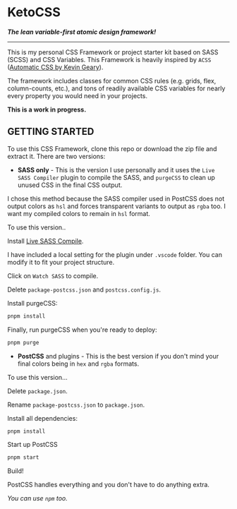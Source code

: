 # KetoCSS

**_The lean variable-first atomic design framework!_**

---

This is my personal CSS Framework or project starter kit based on SASS (SCSS) and CSS Variables. This Framework is heavily inspired by `ACSS` ([Automatic CSS by Kevin Geary](https://automaticcss.com/)).

The framework includes classes for common CSS rules (e.g. grids, flex, column-counts, etc.), and tons of readily available CSS variables for nearly every property you would need in your projects.

**This is a work in progress.**

## GETTING STARTED

To use this CSS Framework, clone this repo or download the zip file and extract it. There are two versions:

- **SASS only** - This is the version I use personally and it uses the `Live SASS Compiler` plugin to compile the SASS, and `purgeCSS` to clean up unused CSS in the final CSS output.

I chose this method because the SASS compiler used in PostCSS does not output colors as `hsl` and forces transparent variants to output as `rgba` too. I want my compiled colors to remain in `hsl` format.

To use this version..

Install [Live SASS Compile](https://marketplace.visualstudio.com/items?itemName=glenn2223.live-sass&ssr=false).

I have included a local setting for the plugin under `.vscode` folder. You can modify it to fit your project structure.

Click on `Watch SASS` to compile.

Delete `package-postcss.json` and `postcss.config.js`.

Install purgeCSS:

```bash
pnpm install
```

Finally, run purgeCSS when you're ready to deploy:

```bash
pnpm purge
```

- **PostCSS** and plugins - This is the best version if you don't mind your final colors being in `hex` and `rgba` formats.

To use this version...

Delete `package.json`.

Rename `package-postcss.json` to `package.json`.

Install all dependencies:

```bash
pnpm install
```

Start up PostCSS

```bash
pnpm start
```

Build!

PostCSS handles everything and you don't have to do anything extra.

_You can use `npm` too._
